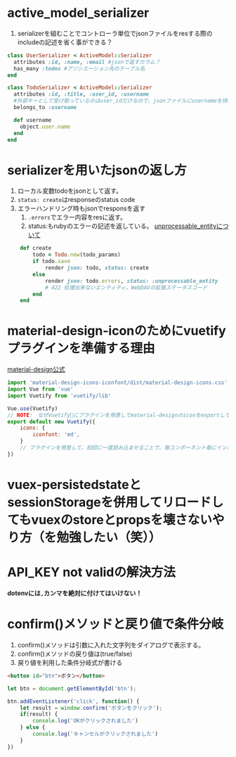 # active_model_serializer

1. serializerを組むことでコントローラ単位でjsonファイルをresする際のincludeの記述を省く事ができる？

```rb
class UserSerializer < ActiveModel::Serializer
  attributes :id, :name, :email #jsonで返すカラム？
  has_many :todos #アソシエーション先のテーブル名
end
```

```rb
class TodoSerializer < ActiveModel::Serializer
  attributes :id, :title, :user_id, :username
  #外部キーとして受け取っているのはuser_idだけなので、jsonファイルにusernameを持たせるために定義しなくてはならない
  belongs_to :username

  def username
    object.user.name
  end
end
```

# serializerを用いたjsonの返し方

1. ローカル変数todoをjsonとして返す。
2. `status: create`はresponseのstatus code
3. エラーハンドリング時もjsonでresponsを返す
    1. `.errors`でエラー内容をresに返す。
    2. status:もrubyのエラーの記述を返している。
    [unprocessable_entityについて](https://qiita.com/icb54615/items/d6a1b504c4d1a5288d73)

```rb
    def create
        todo = Todo.new(todo_params)
        if todo.save
            render json: todo, status: create
        else
            render json: todo.errors, status: :unprocessable_entity
            # 422 処理出来ないエンティティ。WebDAVの拡張ステータスコード
        end
    end
```

# material-design-iconのためにvuetifyプラグインを準備する理由

[material-design公式](https://www.npmjs.com/package/vue-material-design-icons)

```js
import 'material-design-icons-iconfont/dist/material-design-icons.css'
import Vue from 'vue'
import Vuetify from 'vuetify/lib'

Vue.use(Vuetify)
// NOTE:　なぜVuetifyにプラグインを用意してmaterial-designのiconをexportしているのか？
export default new Vuetify({
    icons: {
        iconfont: 'md',
    }
    // プラグインを用意して、初回に一度読み込ませることで、毎コンポーネント毎にインポートしなくてもiconが使えるようになる。
})
```

# vuex-persistedstateとsessionStorageを併用してリロードしてもvuexのstoreとpropsを壊さないやり方（を勉強したい（笑））

# API_KEY not validの解決方法

**dotenvには`,`カンマを絶対に付けてはいけない！**

# confirm()メソッドと戻り値で条件分岐

1. confirm()メソッドは引数に入れた文字列をダイアログで表示する。
2. confirm()メソッドの戻り値は(true/false)
3. 戻り値を利用した条件分岐式が書ける

```html
<button id="btn">ボタン</button>
```

```js
let btn = document.getElementById('btn');

btn.addEventListener('click', function() {
    let result = window.confirm('ボタンをクリック');
    if(result) {
        console.log('OKがクリックされました')
    } else {
        console.log('キャンセルがクリックされました')
    }
})
```